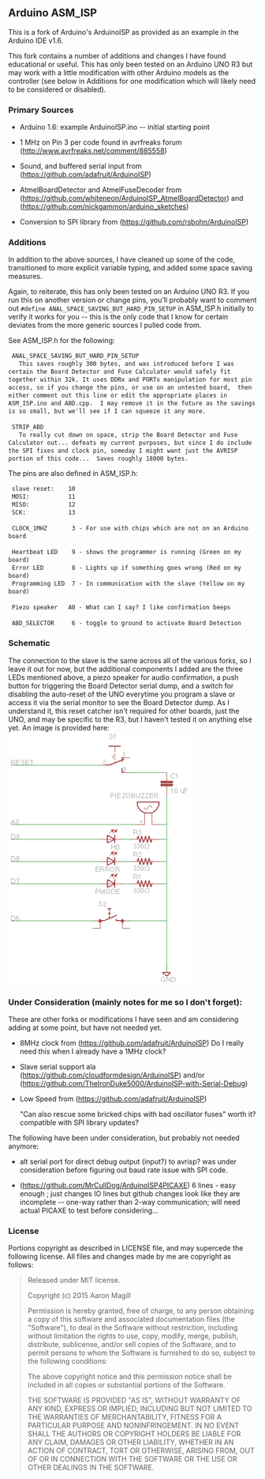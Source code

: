 Arduino ASM_ISP
---------------

This is a fork of Arduino's ArduinoISP as provided as an example in the Arduino IDE v1.6.

This fork contains a number of additions and changes I have found educational or useful.  This has only been tested on an Arduino UNO R3 but may work with a little modification with other Arduino models as the controller (see below in Additions for one modification which will likely need to be considered or disabled).

### Primary Sources

* Arduino 1.6: example ArduinoISP.ino -- initial starting point

* 1 MHz on Pin 3 per code found in avrfreaks forum (http://www.avrfreaks.net/comment/885558)

* Sound, and buffered serial input from (https://github.com/adafruit/ArduinoISP)

* AtmelBoardDetector and AtmelFuseDecoder from (https://github.com/whiteneon/ArduinoISP_AtmelBoardDetector) and (https://github.com/nickgammon/arduino_sketches)

* Conversion to SPI library from (https://github.com/rsbohn/ArduinoISP)

### Additions

In addition to the above sources, I have cleaned up some of the code, transitioned to more explicit variable typing, and added some space saving measures.

Again, to reiterate, this has only been tested on an Arduino UNO R3.  If you run this on another version or change pins, you'll probably want to comment out  `#define ANAL_SPACE_SAVING_BUT_HARD_PIN_SETUP` in ASM_ISP.h initially to verify it works for you -- this is the only code that I know for certain deviates from the more generic sources I pulled code from.

See ASM_ISP.h for the following:

     ANAL_SPACE_SAVING_BUT_HARD_PIN_SETUP
       This saves roughly 300 bytes, and was introduced before I was certain the Board Detector and Fuse Calculator would safely fit together within 32k. It uses DDRx and PORTx manipulation for most pin access, so if you change the pins, or use on an untested board,  then either comment out this line or edit the appropriate places in ASM_ISP.ino and ABD.cpp.  I may remove it in the future as the savings is so small, but we'll see if I can squeeze it any more.

     STRIP_ABD
       To really cut down on space, strip the Board Detector and Fuse Calculator out... defeats my current purposes, but since I do include the SPI fixes and clock pin, someday I might want just the AVRISP portion of this code...  Saves roughly 18000 bytes.
       
The pins are also defined in ASM_ISP.h:

     slave reset:    10
     MOSI:           11
     MISO:           12
     SCK:            13

     CLOCK_1MHZ       3 - For use with chips which are not on an Arduino board

     Heartbeat LED    9 - shows the programmer is running (Green on my board)
     Error LED        8 - Lights up if something goes wrong (Red on my board)
     Programming LED  7 - In communication with the slave (Yellow on my board)
     
     Piezo speaker   A0 - What can I say? I like confirmation beeps
     
     ABD_SELECTOR     6 - toggle to ground to activate Board Detection

### Schematic

The connection to the slave is the same across all of the various forks, so I leave it out for now, but the additional components I added are the three LEDs mentioned above, a piezo speaker for audio confirmation, a push button for triggering the Board Detector serial dump, and a switch for disabling the auto-reset of the UNO everytime you program a slave or access it via the serial monitor to see the Board Detector dump. As I understand it, this reset catcher isn't required for other boards, just the UNO, and may be specific to the R3, but I haven't tested it on anything else yet.  An image is provided here: ![Schematic of additional circuits](schem.png)

### Under Consideration (mainly notes for me so I don't forget):

These are other forks or modifications I have seen and am considering adding at some point, but have not needed yet.

* 8MHz clock from (https://github.com/adafruit/ArduinoISP) Do I really need this when I already have a 1MHz clock?

* Slave serial support ala (https://github.com/cloudformdesign/ArduinoISP) and/or (https://github.com/TheIronDuke5000/ArduinoISP-with-Serial-Debug)

* Low Speed from (https://github.com/adafruit/ArduinoISP)

  "Can also rescue some bricked chips with bad oscillator fuses" worth it? compatible with SPI library updates?

The following have been under consideration, but probably not needed anymore:

* alt serial port for direct debug output (input?) to avrisp? was under consideration before figuring out baud rate issue with SPI code.

* (https://github.com/MrCullDog/ArduinoISP4PICAXE) 6 lines - easy enough ; just changes IO lines but github changes look like they are incomplete -- one-way rather than 2-way communication; will need actual PICAXE to test before considering...

### License

Portions copyright as described in LICENSE file, and may supercede the following license.  All files and changes made by me are copyright as follows:

> Released under MIT license.
>
> Copyright (c) 2015 Aaron Magill
>
> Permission is hereby granted, free of charge, to any person obtaining a copy
> of this software and associated documentation files (the "Software"), to deal
> in the Software without restriction, including without limitation the rights
> to use, copy, modify, merge, publish, distribute, sublicense, and/or sell
> copies of the Software, and to permit persons to whom the Software is
> furnished to do so, subject to the following conditions:
>
> The above copyright notice and this permission notice shall be included in
> all copies or substantial portions of the Software.
>
> THE SOFTWARE IS PROVIDED "AS IS", WITHOUT WARRANTY OF ANY KIND, EXPRESS OR
> IMPLIED, INCLUDING BUT NOT LIMITED TO THE WARRANTIES OF MERCHANTABILITY,
> FITNESS FOR A PARTICULAR PURPOSE AND NONINFRINGEMENT. IN NO EVENT SHALL THE
> AUTHORS OR COPYRIGHT HOLDERS BE LIABLE FOR ANY CLAIM, DAMAGES OR OTHER
> LIABILITY, WHETHER IN AN ACTION OF CONTRACT, TORT OR OTHERWISE, ARISING FROM,
> OUT OF OR IN CONNECTION WITH THE SOFTWARE OR THE USE OR OTHER DEALINGS IN
> THE SOFTWARE.
